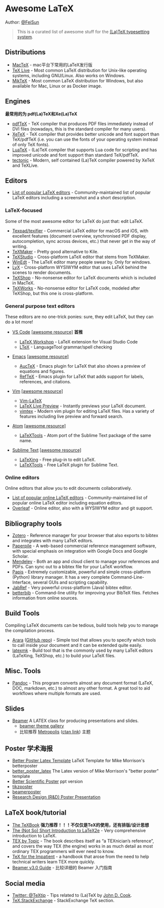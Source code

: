 # Awesome LaTeX

Author: [@FeiSun](https://github.com/FeiSun)

> This is a curated list of awesome stuff for the [(La)TeX typesetting system](https://www.latex-project.org/).

## Distributions

- [MacTeX](https://tug.org/mactex/) - mac平台下常用的LaTeX发行版 
- [TeX Live](https://www.tug.org/texlive/) - Most common LaTeX distribution for Unix-like operating systems, including GNU/Linux. Also works on Windows. 
- [MikTeX](https://miktex.org) - Most common LaTeX distribution for Windows, but also available for Mac, Linux or as Docker image.

## Engines
**最常用的为 pdf(La)TeX和Xe(La)TeX**

- [pdfTeX](https://www.tug.org/applications/pdftex/) - TeX compiler that produces PDF files immediately instead of DVI files (nowadays, this is the standard compiler for many users).
- [XeTeX](http://xetex.sourceforge.net) - TeX compiler that provides better unicode and font support than TeX/pdfTeX (i.e. you can use the  fonts of your operating system instead of only TeX fonts).
- [LuaTeX](https://www.luatex.org) - (La)TeX compiler that supports Lua code for scripting and has improved unicode and font support than standard TeX/pdfTeX.
- [tectonic](https://tectonic-typesetting.GitHub.io/en-US/) - Modern, self contained (La)TeX compiler powered by XeTeX and TeXLive.

## Editors

- [List of popular LaTeX editors](https://tex.stackexchange.com/questions/339/latex-editors-ides) - Community-maintained list of popular LaTeX editors including a screenshot and a short description.

### LaTeX-focused

Some of the most awesome editor for LaTeX do just that: edit LaTeX.

- [Texpad/texifier](https://www.texpad.com) - Commercial LaTeX editor for macOS and iOS, with excellent features (document overview, synchronised PDF display, autocompletion, sync across devices, etc.) that never get in the way of writing.
- [TeXMaker](https://www.xm1math.net/texmaker/) - Pretty good alternative to Kile.
- [TeXStudio](https://www.texstudio.org) - Cross-platform LaTeX editor that stems from TeXMaker.
- [WinEdt](https://www.winedt.com) - The LaTeX editor many people swear by. Only for windows.
- [LyX](https://www.lyx.org) - Cross-platform WYSIWYM editor that uses LaTeX behind the scenes to render documents. 
- [TeXShop](https://pages.uoregon.edu/koch/texshop/) - No-nonsense editor for LaTeX documents which is included in MacTeX. 
- [TeXWorks](https://www.tug.org/texworks/) - No-nonsense editor for LaTeX code, modeled after TeXShop, but this one is cross-platform. 

### General purpose text editors

These editors are no one-trick ponies: sure, they edit LaTeX, but they can do a lot more!

- [VS Code](https://code.visualstudio.com/) [[awesome resource]](https://github.com/viatsko/awesome-vscode) **首推**
  - [LaTeX Workshop](https://github.com/James-Yu/LaTeX-Workshop) - LaTeX extension for Visual Studio Code
  - [LTeX](https://marketplace.visualstudio.com/items?itemName=valentjn.vscode-ltex) - LanguageTool grammar/spell checking

- [Emacs](https://www.gnu.org/software/emacs/)  [[awesome resource]](https://github.com/emacs-tw/awesome-emacs)
  - [AucTeX](https://www.gnu.org/software/auctex/) - Emacs plugin for LaTeX that also shows a preview of equations and figures.
  - [RefTeX](https://www.gnu.org/software/auctex/reftex) - Emacs plugin for LaTeX that adds support for labels, references, and citations.

- [Vim](https://www.vim.org) [[awesome resource]](https://github.com/mhinz/vim-galore)
  - [Vim-LaTeX](http://vim-latex.sourceforge.net)
  - [LaTeX Live Preview](https://github.com/xuhdev/vim-latex-live-preview) - Instantly previews your LaTeX document.
  - [vimtex](https://github.com/lervag/vimtex) - Modern vim plugin for editing LaTeX files. Has a variety of features including live preview and forward search.

- [Atom](https://atom.io) [[awesome resource]](https://github.com/mehcode/awesome-atom)
  - [LaTeXTools](https://atom.io/packages/latextools) - Atom port of the Sublime Text package of the same name.

- [Sublime Text](https://www.sublimetext.com) [[awesome resource]](https://github.com/dreikanter/sublime-bookmarks)
  - [LaTeXing](https://github.com/LaTeXing/LaTeXing) - Free plug-in to edit LaTeX.
  - [LaTeXTools](https://github.com/SublimeText/LaTeXTools) - Free LaTeX plugin for Sublime Text.

### Online editors

Online editors that allow you to edit documents collaboratively.

- [List of popular online LaTeX editors](https://tex.stackexchange.com/questions/3/compiling-documents-online/1654#1654) - Community-maintained list of popular online LaTeX editor including equation editors.
- [Overleaf](https://www.overleaf.com) - Online editor, also with a WYSIWYM editor and git support.

## Bibliography tools

- [Zotero](https://www.zotero.org) - Reference manager for your browser that also exports to bibtex and integrates with many LaTeX editors. 
- [Paperpile](https://paperpile.com) - A web-based commercial reference management software, with special emphasis on integration with Google Docs and Google Scholar.
- [Mendeley](https://www.mendeley.com) - Both an app and cloud client to manage your references and PDFs. Can sync out to a bibtex file for your LaTeX workflow. 
- [Papis](https://github.com/papis/papis) - Extremely customizable, powerful and simple cross-platform (Python) library manager. It has a very complete Command-Line-Interface, several GUIs and scripting capability.
- [JabRef](https://www.jabref.org) - Very powerful cross-platform (Java) bibtex editor. 
- [betterbib](https://github.com/nschloe/betterbib) - Command-line utility for improving your BibTeX files. Fetches information from online sources. 

## Build Tools

Compiling LaTeX documents can be tedious, build tools help you to manage the compilation process.

- [Arara](https://www.ctan.org/pkg/arara) ([GitHub repo](https://github.com/islandoftex/arara)) - Simple tool that allows you to specify which tools to call inside your document and it can be extended quite easily. 
- [latexmk](https://www.ctan.org/pkg/latexmk) - Build tool that is the commonly used by many LaTeX editors (LaTeXing, TeXShop, etc.) to build your LaTeX files. 


## Misc. Tools

- [Pandoc](https://pandoc.org) - This program converts almost any document format (LaTeX, DOC, markdown, etc.) to almost any other format. A great tool to aid workflows where multiple formats are used. 


## Slides

* [Beamer](https://ctan.org/pkg/beamer?lang=en) A LATEX class for producing presentations and slides.
  * [beamer theme gallery](https://deic.uab.cat/~iblanes/beamer_gallery/)
  * 比较推荐 [Metropolis](https://github.com/matze/mtheme) ([ctan link](https://ctan.org/pkg/beamertheme-metropolis?lang=en)) 主题

## Poster 学术海报

* [Better Poster Latex Template](https://github.com/rafaelbailo/betterposter-latex-template) LaTeX Template for Mike Morrison's betterposter
* [better_poster_latex](https://github.com/LanaSina/better_poster_latex) The Latex version of Mike Morrison's "better poster" template
* [Better Scientific Poster](https://osf.io/ef53g/) ppt version
* [tikzposter](https://www.ctan.org/pkg/tikzposter) 
* [beamerposter](https://ctan.org/pkg/beamerposter?lang=en)
* [Research Design (R&D) Poster Presentation](https://github.com/SuperBruceJia/Poster_Template)

## LaTeX book/tutorial
* [The TeXBook](https://visualmatheditor.equatheque.net/doc/texbook.pdf) **强力推荐！！！不仅仅是TeX的使用，还有排版/设计思想**
* [The (Not So) Short Introduction to LaTeX2e](https://mirrors.ctan.org/info/lshort/english/lshort.pdf) - Very comprehensive introduction to LaTeX.
* [TEX by Topic](http://mirrors.ctan.org/info/texbytopic/TeXbyTopic.pdf) - The book describes itself as “a TEXnician’s reference”, and covers the way TEX (the engine) works in as much detail as most ordinary TEX programmers will ever need to know.
* [TeX for the Impatient](http://mirrors.ctan.org/info/impatient/cn/cnbook.pdf) -  a handbook that arose from the need to help technical writers learn TEX more quickly.
* [Beamer v3.0 Guide](https://www.math.kent.edu/~malexand/Latex/Guides/beamer_guide.pdf) - 比较详细的 Beamer 入门指南 

## Social media

- [Twitter: @TeXtip](https://twitter.com/TeXtip) - Tips related to (La)TeX by [John D. Cook](https://www.johndcook.com/).
- [TeX.StackExchange](https://tex.stackexchange.com) - StackExchange TeX section.


